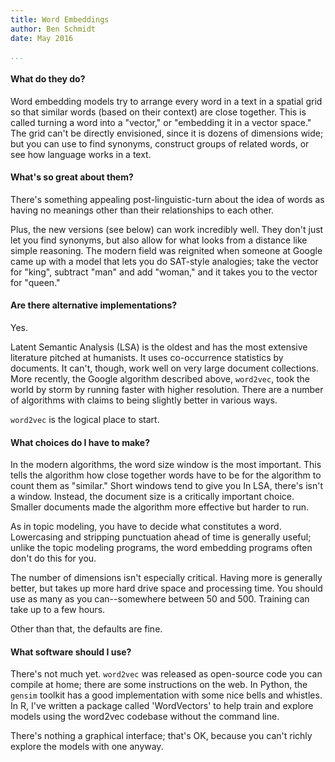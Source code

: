```yaml
---
title: Word Embeddings
author: Ben Schmidt
date: May 2016

...
```


#### What do they do?

Word embedding models try to arrange every word in a text in a spatial grid so
that similar words (based on their context) are close together. This is called
turning a word into a "vector," or "embedding it in a vector space." The grid
can't be directly envisioned, since it is dozens of dimensions wide; but you can
use to find synonyms, construct groups of related words, or see how language
works in a text.

#### What's so great about them?

There's something appealing post-linguistic-turn about the idea of words as
having no meanings other than their relationships to each other.

Plus, the new versions (see below) can work incredibly well. They don't just let
you find synonyms, but also allow for what looks from a distance like simple
reasoning. The modern field was reignited when someone at Google came up with a
model that lets you do SAT-style analogies; take the vector for "king", subtract
"man" and add "woman," and it takes you to the vector for "queen."

#### Are there alternative implementations?

Yes.

Latent Semantic Analysis (LSA) is the oldest and has the most extensive
literature pitched at humanists. It uses co-occurrence statistics by documents.
It can't, though, work well on very large document collections. More recently,
the Google algorithm described above, `word2vec`, took the world by storm by
running faster with higher resolution. There are a number of algorithms with
claims to being slightly better in various ways.

`word2vec` is the
logical place to start.

#### What choices do I have to make?

In the modern algorithms, the word size window is the most important. This tells
the algorithm how close together words have to be for the algorithm to count
them as "similar." Short windows tend to give you In LSA, there's isn't a
window. Instead, the document size is a critically important choice. Smaller
documents made the algorithm more effective but harder to run.

As in topic modeling, you have to decide what constitutes a word. Lowercasing
and stripping punctuation ahead of time is generally useful; unlike the topic
modeling programs, the word embedding programs often don't do this for you.

The number of dimensions isn't especially critical. Having more is generally
better, but takes up more hard drive space and processing time. You should use
as many as you can--somewhere between 50 and 500. Training can take up to a few
hours.

Other than that, the defaults are fine.

#### What software should I use?

There's not much yet. `word2vec` was released as open-source code you can
compile at home; there are some instructions on the web. In Python, the `gensim`
toolkit has a good implementation with some nice bells and whistles. In R, I've
written a package called 'WordVectors' to help train and explore models using
the word2vec codebase without the command line.

There's nothing a graphical interface; that's OK, because you can't richly
explore the models with one anyway.
